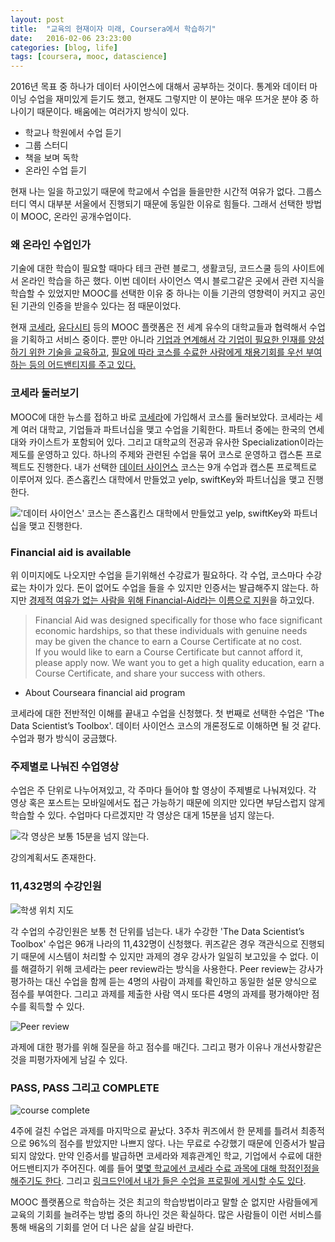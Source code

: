 ```yaml
---
layout: post
title:  "교육의 현재이자 미래, Coursera에서 학습하기"
date:   2016-02-06 23:23:00
categories: [blog, life]
tags: [coursera, mooc, datascience]
---
```

2016년 목표 중 하나가 데이터 사이언스에 대해서 공부하는 것이다. 통계와 데이터 마이닝 수업을 재미있게 듣기도 했고, 현재도 그렇지만 이 분야는 매우 뜨거운 분야 중 하나이기 때문이다. 배움에는 여러가지 방식이 있다. 

- 학교나 학원에서 수업 듣기
- 그룹 스터디
- 책을 보며 독학
- 온라인 수업 듣기

현재 나는 일을 하고있기 때문에 학교에서 수업을 들을만한 시간적 여유가 없다. 그룹스터디 역시 대부분 서울에서 진행되기 때문에 동일한 이유로 힘들다. 그래서 선택한 방법이 MOOC, 온라인 공개수업이다.

### 왜 온라인 수업인가

기술에 대한 학습이 필요할 때마다 테크 관련 블로그, 생활코딩, 코드스쿨 등의 사이트에서 온라인 학습을 하곤 했다. 이번 데이터 사이언스 역시 블로그같은 곳에서 관련 지식을 학습할 수 있었지만 MOOC를 선택한 이유 중 하나는 이들 기관의 영향력이 커지고 공인된 기관의 인증을 받을수 있다는 점 때문이었다.

현재 [코세라][coursera], [유다시티][udacity] 등의 MOOC 플랫폼은 전 세계 유수의 대학교들과 협력해서 수업을 기획하고 서비스 중이다. 뿐만 아니라 [기업과 연계해서 각 기업이 필요한 인재를 양성하기 위한 기술을 교육하고][case-instagram], [필요에 따라 코스를 수료한 사람에게 채용기회를 우선 부여하는 등의 어드밴티지를 주고 있다.][case-atnt]

### 코세라 둘러보기

MOOC에 대한 뉴스를 접하고 바로 [코세라][coursera]에 가입해서 코스를 둘러보았다. 코세라는 세계 여러 대학교, 기업들과 파트너십을 맺고 수업을 기획한다. 파트너 중에는 한국의 연세대와 카이스트가 포함되어 있다. 그리고 대학교의 전공과 유사한 Specialization이라는 제도를 운영하고 있다. 하나의 주제와 관련된 수업을 묶어 코스로 운영하고 캡스톤 프로젝트도 진행한다. 내가 선택한 [데이터 사이언스][data-science] 코스는 9개 수업과 캡스톤 프로젝트로 이루어져 있다. 존스홉킨스 대학에서 만들었고 yelp, swiftKey와 파트너십을 맺고 진행한다.

!['데이터 사이언스' 코스는 존스홉킨스 대학에서 만들었고 yelp, swiftKey와 파트너십을 맺고 진행한다.]({{site.baseurl}}/images/2016-02-06-about-coursera-class_coursera.png)

### Financial aid is available

위 이미지에도 나오지만 수업을 듣기위해선 수강료가 필요하다. 각 수업, 코스마다 수강료는 차이가 있다. 돈이 없어도 수업을 들을 수 있지만 인증서는 발급해주지 않는다. 하지만 [경제적 여유가 없는 사람을 위해 Financial-Aid라는 이름으로 지원][financial-aid]을 하고있다. 

> Financial Aid was designed specifically for those who face significant economic hardships, so that these individuals with genuine needs may be given the chance to earn a Course Certificate at no cost.  
If you would like to earn a Course Certificate but cannot afford it, please apply now. We want you to get a high quality education, earn a Course Certificate, and share your success with others.  
- About Courseara financial aid program


코세라에 대한 전반적인 이해를 끝내고 수업을 신청했다. 첫 번째로 선택한 수업은 'The Data Scientist’s Toolbox'. 데이터 사이언스 코스의 개론정도로 이해하면 될 것 같다. 수업과 평가 방식이 궁금했다.  

### 주제별로 나눠진 수업영상

수업은 주 단위로 나누어져있고, 각 주마다 들어야 할 영상이 주제별로 나눠져있다. 각 영상 혹은 포스트는 모바일에서도 접근 가능하기 때문에 의지만 있다면 부담스럽지 않게 학습할 수 있다. 수업마다 다르겠지만 각 영상은 대게 15분을 넘지 않는다.

![각 영상은 보통 15분을 넘지 않는다.]({{site.baseurl}}/images/2016-02-06-about-coursera-class_lessons.png)

강의계획서도 존재한다. 

### 11,432명의 수강인원

![학생 위치 지도]({{site.baseurl}}/images/2016-02-06-about-coursera-class_map.png)

각 수업의 수강인원은 보통 천 단위를 넘는다. 내가 수강한 'The Data Scientist’s Toolbox' 수업은 96개 나라의 11,432명이 신청했다. 퀴즈같은 경우 객관식으로 진행되기 때문에 시스템이 처리할 수 있지만 과제의 경우 강사가 일일히 보고있을 수 없다. 이를 해결하기 위해 코세라는 peer review라는 방식을 사용한다. Peer review는 강사가 평가하는 대신 수업을 함께 듣는 4명의 사람이 과제를 확인하고 동일한 설문 양식으로 점수를 부여한다. 그리고 과제를 제출한 사람 역시 또다른 4명의 과제를 평가해야만 점수를 획득할 수 있다.

![Peer review]({{site.baseurl}}/images/2016-02-06-about-coursera-class_peerreview.png)

과제에 대한 평가를 위해 질문을 하고 점수를 매긴다. 그리고 평가 이유나 개선사항같은 것을 피평가자에게 남길 수 있다.

### PASS, PASS 그리고 COMPLETE

![course complete]({{site.baseurl}}/images/2016-02-06-about-coursera-class_complete.png)

4주에 걸친 수업은 과제를 마지막으로 끝났다. 3주차 퀴즈에서 한 문제를 틀려서 최종적으로 96%의 점수를 받았지만 나쁘지 않다. 나는 무료로 수강했기 때문에 인증서가 발급되지 않았다. 만약 인증서를 발급하면 코세라와 제휴관계인 학교, 기업에서 수료에 대한 어드밴티지가 주어진다. 예를 들어 [몇몇 학교에선 코세라 수료 과목에 대해 학점인정을 해주기도 한다][advantage]. 그리고 [링크드인에서 내가 들은 수업을 프로필에 게시할 수도 있다][linkedin].

MOOC 플랫폼으로 학습하는 것은 최고의 학습방법이라고 말할 순 없지만 사람들에게 교육의 기회를 늘려주는 방법 중의 하나인 것은 확실하다. 많은 사람들이 이런 서비스를 통해 배움의 기회를 얻어 더 나은 삶을 살길 바란다. 


[coursera]: https://www.coursera.org
[udacity]: https://www.udacity.com
[data-science]: https://www.coursera.org/specializations/jhu-data-science
[case-atnt]: http://www.indaily.co.kr/client/news/newsView.asp?nBcate=F1002&nMcate=M1003&nIdx=24356&cpage=8&nType=1
[case-instagram]: http://kr.besuccess.com/2015/02/coursera-partners-with-google-instagram-500startups/
[financial-aid]: https://www.coursera.org/finaid/course/data-scientists-tools
[advantage]: http://www.koreatimes.com/article/777282
[linkedin]: http://coursera.tumblr.com/post/66959529107/add-coursera-accomplishments-to-your-linkedin
